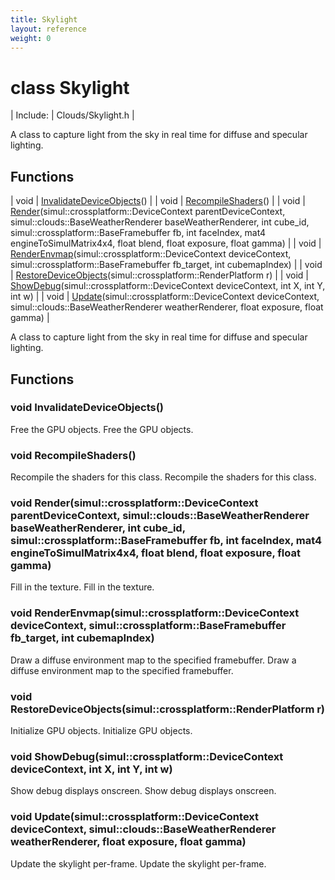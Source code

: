 ```yaml
---
title: Skylight
layout: reference
weight: 0
---
```

class Skylight
===

| Include: | Clouds/Skylight.h |

A class to capture light from the sky in real time for diffuse and specular lighting.


Functions
---

| void | [InvalidateDeviceObjects](#InvalidateDeviceObjects)() |
| void | [RecompileShaders](#RecompileShaders)() |
| void | [Render](#Render)(simul::crossplatform::DeviceContext parentDeviceContext, simul::clouds::BaseWeatherRenderer baseWeatherRenderer, int cube_id, simul::crossplatform::BaseFramebuffer fb, int faceIndex, mat4 engineToSimulMatrix4x4, float blend, float exposure, float gamma) |
| void | [RenderEnvmap](#RenderEnvmap)(simul::crossplatform::DeviceContext deviceContext, simul::crossplatform::BaseFramebuffer fb_target, int cubemapIndex) |
| void | [RestoreDeviceObjects](#RestoreDeviceObjects)(simul::crossplatform::RenderPlatform r) |
| void | [ShowDebug](#ShowDebug)(simul::crossplatform::DeviceContext deviceContext, int X, int Y, int w) |
| void | [Update](#Update)(simul::crossplatform::DeviceContext deviceContext, simul::clouds::BaseWeatherRenderer weatherRenderer, float exposure, float gamma) |

A class to capture light from the sky in real time for diffuse and specular lighting.
  


Functions
---

### <a name="InvalidateDeviceObjects"/>void InvalidateDeviceObjects()
Free the GPU objects.
Free the GPU objects.

### <a name="RecompileShaders"/>void RecompileShaders()
Recompile the shaders for this class.
Recompile the shaders for this class.

### <a name="Render"/>void Render(simul::crossplatform::DeviceContext parentDeviceContext, simul::clouds::BaseWeatherRenderer baseWeatherRenderer, int cube_id, simul::crossplatform::BaseFramebuffer fb, int faceIndex, mat4 engineToSimulMatrix4x4, float blend, float exposure, float gamma)
Fill in the texture.
Fill in the texture.

### <a name="RenderEnvmap"/>void RenderEnvmap(simul::crossplatform::DeviceContext deviceContext, simul::crossplatform::BaseFramebuffer fb_target, int cubemapIndex)
Draw a diffuse environment map to the specified framebuffer.
Draw a diffuse environment map to the specified framebuffer.

### <a name="RestoreDeviceObjects"/>void RestoreDeviceObjects(simul::crossplatform::RenderPlatform r)
Initialize GPU objects.
Initialize GPU objects.

### <a name="ShowDebug"/>void ShowDebug(simul::crossplatform::DeviceContext deviceContext, int X, int Y, int w)
Show debug displays onscreen.
Show debug displays onscreen.

### <a name="Update"/>void Update(simul::crossplatform::DeviceContext deviceContext, simul::clouds::BaseWeatherRenderer weatherRenderer, float exposure, float gamma)
Update the skylight per-frame.
Update the skylight per-frame.
